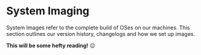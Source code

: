 # System Imaging

System Images refer to the complete build of OSes on our machines. This section outlines our version history, changelogs and how we set up images. 

**This will be some hefty reading!** 😉